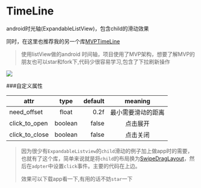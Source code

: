 # TimeLine
android时光轴(ExpandableListView)，包含child的滑动效果

同时，在这里也推荐我的另一个库[MVPTimeLine](https://github.com/vienan/MVPTimeLine)

>使用listView做的android 时间轴，项目使用了MVP架构，想要了解MVP的朋友也可以star和fork下,代码少很容易学习,包含了下拉刷新操作

![](https://github.com/vienan/TimeLine/blob/master/screenshot/screenshot.gif)

###自定义属性

| attr        | type          | default | meaning |
| ------------- |:-------------:| -----:|:-------------:|
| need_offset    | float | 0.2f |  最小需要滑动的距离|
| click_to_open     | boolean      |   false | 点击展开|
| click_to_close| boolean      |    false |点击关闭|

> 因为很少有`ExpandableListview`的`child`滑动的例子加上做app时的需要，也就有了这个库，简单来说就是将`child`的布局换为[SwipeDragLayout](https://github.com/vienan/TimeLine/blob/master/swipelayout/src/main/java/com/ditclear/swipelayout/SwipeDragLayout.java)，然后在`adpter`中设置`click`事件。主要的代码在上边。
> 
> 效果可以下载app看一下,有用的话不妨`star`一下

